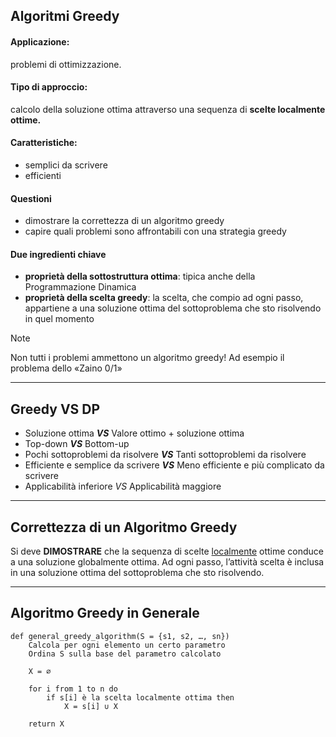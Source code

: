 ## Algoritmi Greedy

#### Applicazione: 
problemi di ottimizzazione.

#### Tipo di approccio: 
calcolo della soluzione ottima attraverso una sequenza di **scelte localmente ottime.**

#### Caratteristiche: 
- semplici da scrivere  
- efficienti 

#### Questioni 
- dimostrare la correttezza di un algoritmo greedy 
- capire quali problemi sono affrontabili con una strategia greedy

#### Due ingredienti chiave
- **proprietà della sottostruttura ottima**: tipica anche della Programmazione Dinamica
- **proprietà della scelta greedy**: la scelta, che compio ad ogni passo, appartiene a una soluzione ottima del sottoproblema che sto risolvendo in quel momento

>[!Note]
>Non tutti i problemi ammettono un algoritmo greedy!
>Ad esempio il problema dello «Zaino 0/1»

---
## Greedy VS DP

- Soluzione ottima **$VS$** Valore ottimo + soluzione ottima 
- Top-down **$VS$** Bottom-up 
- Pochi sottoproblemi da risolvere **$VS$** Tanti sottoproblemi da risolvere 
- Efficiente e semplice da scrivere **$VS$** Meno efficiente e più complicato da scrivere 
- Applicabilità inferiore $VS$ Applicabilità maggiore

---

## Correttezza di un Algoritmo Greedy

Si deve **DIMOSTRARE** che la sequenza di scelte <u>localmente</u> ottime conduce a una soluzione globalmente ottima.
Ad ogni passo, l’attività scelta è inclusa in una soluzione ottima del sottoproblema che sto risolvendo.

---

## Algoritmo Greedy in Generale

``` Pseudocodice TI:"general_greedy_algorithm" "FOLD"
def general_greedy_algorithm(S = {s1, s2, …, sn}) 
	Calcola per ogni elemento un certo parametro
	Ordina S sulla base del parametro calcolato
	
	X = ∅
	
	for i from 1 to n do
		if s[i] è la scelta localmente ottima then
			X = s[i] ∪ X
	
	return X
```